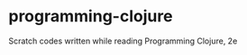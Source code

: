 programming-clojure
===================

Scratch codes written while reading Programming Clojure, 2e
